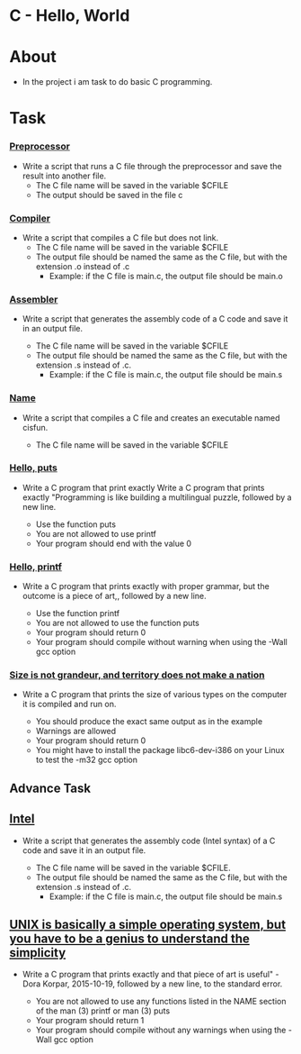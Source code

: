 # C - Hello, World

# About
 
 - In the project i am task to do basic C programming.


# Task

### [Preprocessor](./0-preprocessor)

 - Write a script that runs a C file through the preprocessor and save the result into another file.
   - The C file name will be saved in the variable $CFILE
   - The output should be saved in the file c

### [Compiler](./1-compiler)

 - Write a script that compiles a C file but does not link.
   - The C file name will be saved in the variable $CFILE
   - The output file should be named the same as the C file, but with the extension .o instead of .c
     - Example: if the C file is main.c, the output file should be main.o

### [Assembler](./2-assembler)
  
  - Write a script that generates the assembly code of a C code and save it in an output file.

    - The C file name will be saved in the variable $CFILE
    - The output file should be named the same as the C file, but with the extension .s instead of .c.
       - Example: if the C file is main.c, the output file should be main.s

### [Name](./3-name)

 - Write a script that compiles a C file and creates an executable named cisfun.

    - The C file name will be saved in the variable $CFILE

### [Hello, puts](./4-puts.c)

  - Write a C program that print exactly Write a C program that prints exactly "Programming is like building a multilingual puzzle, followed by a new line.

    - Use the function puts
    - You are not allowed to use printf
    - Your program should end with the value 0


### [Hello, printf](./5-printf.c)
   
  - Write a C program that prints exactly with proper grammar, but the outcome is a piece of art,, followed by a new line.

    - Use the function printf
    - You are not allowed to use the function puts
    - Your program should return 0
    - Your program should compile without warning when using the -Wall gcc option 


### [Size is not grandeur, and territory does not make a nation](./6-size.c)

 - Write a C program that prints the size of various types on the computer it is compiled and run on.

    - You should produce the exact same output as in the example
    - Warnings are allowed
    - Your program should return 0
    - You might have to install the package libc6-dev-i386 on your Linux to test the -m32 gcc option

## Advance Task


## [Intel](./100-intel)

 - Write a script that generates the assembly code (Intel syntax) of a C code and save it in an output file.

   - The C file name will be saved in the variable $CFILE.
   - The output file should be named the same as the C file, but with the extension .s instead of .c.
     - Example: if the C file is main.c, the output file should be main.s


## [UNIX is basically a simple operating system, but you have to be a genius to understand the simplicity](./101-quote.c)

 - Write a C program that prints exactly and that piece of art is useful" - Dora Korpar, 2015-10-19, followed by a new line, to the standard error.

   - You are not allowed to use any functions listed in the NAME section of the man (3) printf or man (3) puts
   - Your program should return 1
   - Your program should compile without any warnings when using the -Wall gcc option
